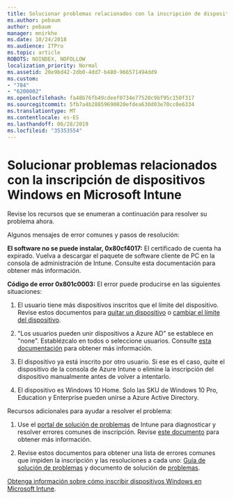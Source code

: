 ```yaml
---
title: Solucionar problemas relacionados con la inscripción de dispositivos Windows en Microsoft Intune
ms.author: pebaum
author: pebaum
manager: mnirkhe
ms.date: 10/24/2018
ms.audience: ITPro
ms.topic: article
ROBOTS: NOINDEX, NOFOLLOW
localization_priority: Normal
ms.assetid: 20e9bd42-2db0-4dd7-b480-966571494dd9
ms.custom:
- "784"
- "6200002"
ms.openlocfilehash: fa48b76fb49cdeef0734e77520c9bf95c150f317
ms.sourcegitcommit: 5fb7a4b28859690020efdea630d03e70cc0e6334
ms.translationtype: MT
ms.contentlocale: es-ES
ms.lasthandoff: 06/28/2019
ms.locfileid: "35353554"
---
```

# <a name="troubleshoot-issues-with-enrolling-windows-devices-in-microsoft-intune"></a>Solucionar problemas relacionados con la inscripción de dispositivos Windows en Microsoft Intune

Revise los recursos que se enumeran a continuación para resolver su problema ahora.
  
Algunos mensajes de error comunes y pasos de resolución:
  
 **El software no se puede instalar, 0x80cf4017:** El certificado de cuenta ha expirado. Vuelva a descargar el paquete de software cliente de PC en la consola de administración de Intune. Consulte esta documentación para obtener más información.
  
 **Código de error 0x801c0003:** El error puede producirse en las siguientes situaciones:
  
1. El usuario tiene más dispositivos inscritos que el límite del dispositivo. Revise estos documentos para [quitar un dispositivo](https://docs.microsoft.com/intune/devices-wipe) o [cambiar el límite del dispositivo](https://docs.microsoft.com/intune/enrollment-restrictions-set#set-device-limit-restrictions).

2. "Los usuarios pueden unir dispositivos a Azure AD" se establece en "none". Establézcalo en todos o seleccione usuarios. Consulte [esta documentación](https://docs.microsoft.com/azure/active-directory/device-management-azure-portal#configure-device-settings) para obtener más información.

3. El dispositivo ya está inscrito por otro usuario. Si ese es el caso, quite el dispositivo de la consola de Azure Intune o elimine la inscripción del dispositivo manualmente antes de volver a intentarlo.

4. El dispositivo es Windows 10 Home. Solo las SKU de Windows 10 Pro, Education y Enterprise pueden unirse a Azure Active Directory.

Recursos adicionales para ayudar a resolver el problema:
  
1. Use el [portal de solución de problemas](https://devicemanagement.microsoft.com/#blade/Microsoft_Intune_DeviceSettings/TroubleshootBlade) de Intune para diagnosticar y resolver errores comunes de inscripción. Revise [este documento](https://docs.microsoft.com/intune/help-desk-operators) para obtener más información.

2. Revise estos documentos para obtener una lista de errores comunes que impiden la inscripción y las resoluciones a cada uno: [Guía de solución de problemas](https://support.microsoft.com/help/4089533/troubleshooting-windows-device-enrollment-problems-in-microsoft-intune) y documento de solución de [problemas](https://docs.microsoft.com/intune-classic/troubleshoot/troubleshoot-device-enrollment-in-intune).

[Obtenga información sobre cómo inscribir dispositivos Windows en Microsoft Intune](https://docs.microsoft.com/intune/windows-enroll).

